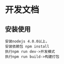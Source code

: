 # 开发文档

## 安装使用

    安装nodejs 4.0.0以上，
    安装依赖包 npm install
    执行npm run dev->开发模式
    执行npm run build->构建打包

